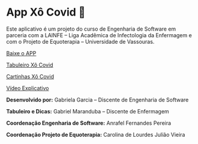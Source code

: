 # App Xô Covid :game_die:
Este aplicativo é um projeto do curso de Engenharia de Software em parceria com a LAINFE – Liga Acadêmica de Infectologia da Enfermagem e com o Projeto de Equoterapia – Universidade de Vassouras.

[Baixe o APP](https://github.com/gabsgc/app_xocovid/blob/master/ProjetoGame.apk)

[Tabuleiro Xô Covid](https://github.com/gabsgc/app_xocovid/blob/master/Tabuleiro%20-%20Trilha%20Xo%CC%82Covid.pdf)

[Cartinhas Xô Covid](https://github.com/gabsgc/app_xocovid/blob/master/Cartinhas%20X%C3%B4Covid.pdf)

[Vídeo Explicativo](https://youtu.be/w2PqysNxl1o)

**Desenvolvido por:**
Gabriela Garcia – Discente de Engenharia de Software

**Tabuleiro e Dicas:** 
Gabriel Maranduba  – Discente de Enfermagem

**Coordenação Engenharia de Software:**
Anrafel Fernandes Pereira 

**Coordenação Projeto de Equoterapia:**
Carolina de Lourdes Julião Vieira
